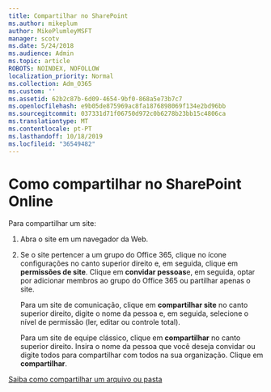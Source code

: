 ```yaml
---
title: Compartilhar no SharePoint
ms.author: mikeplum
author: MikePlumleyMSFT
manager: scotv
ms.date: 5/24/2018
ms.audience: Admin
ms.topic: article
ROBOTS: NOINDEX, NOFOLLOW
localization_priority: Normal
ms.collection: Adm_O365
ms.custom: ''
ms.assetid: 62b2c87b-6d09-4654-9bf0-868a5e73b7c7
ms.openlocfilehash: e9b05de875969ac8fa1876898069f134e2bd96bb
ms.sourcegitcommit: 037331d71f06750d972c0b6278b23bb15c4806ca
ms.translationtype: MT
ms.contentlocale: pt-PT
ms.lasthandoff: 10/18/2019
ms.locfileid: "36549482"
---
```

# <a name="how-to-share-in-sharepoint-online"></a>Como compartilhar no SharePoint Online

Para compartilhar um site:
  
1. Abra o site em um navegador da Web.
    
2. Se o site pertencer a um grupo do Office 365, clique no ícone configurações no canto superior direito e, em seguida, clique em **permissões de site**. Clique em **convidar pessoas**e, em seguida, optar por adicionar membros ao grupo do Office 365 ou partilhar apenas o site. 
    
    Para um site de comunicação, clique em **compartilhar site** no canto superior direito, digite o nome da pessoa e, em seguida, selecione o nível de permissão (ler, editar ou controle total). 
    
    Para um site de equipe clássico, clique em **compartilhar** no canto superior direito. Insira o nome da pessoa que você deseja convidar ou digite todos para compartilhar com todos na sua organização. Clique em **compartilhar**.
    
[Saiba como compartilhar um arquivo ou pasta](https://go.microsoft.com/fwlink/?linkid=511430)
  

